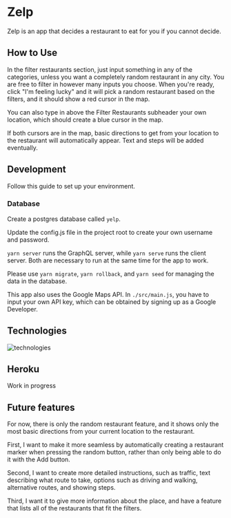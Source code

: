 # Zelp

Zelp is an app that decides a restaurant to eat for you if you cannot decide.


## How to Use

In the filter restaurants section, just input something in any of the categories, unless you want a completely random restaurant in any city. You are free to filter in however many inputs you choose. When you're ready, click "I'm feeling lucky" and it will pick a random restaurant based on the filters, and it should show a red cursor in the map. 

You can also type in above the Filter Restaurants subheader your own location, which should create a blue cursor in the map. 

If both cursors are in the map, basic directions to get from your location to the restaurant will automatically appear. Text and steps will be added eventually.



## Development

Follow this guide to set up your environment.

### Database

Create a postgres database called `yelp`.

Update the config.js file in the project root to create your own username and password.

`yarn server` runs the GraphQL server, while `yarn serve` runs the client server. Both are necessary to run at the same time for the app to work.

Please use `yarn migrate`, `yarn rollback`, and `yarn seed` for managing the data in the database.

This app also uses the Google Maps API. In `./src/main.js`, you have to input your own API key, which can be obtained by signing up as a Google Developer.

## Technologies

![technologies](https://user-images.githubusercontent.com/54035352/68725835-fd718d00-0602-11ea-8ff5-0b5802a5d841.png)


## Heroku

Work in progress

## Future features

For now, there is only the random restaurant feature, and it shows only the most basic directions from your current location to the restaurant.

First, I want to make it more seamless by automatically creating a restaurant marker when pressing the random button, rather than only being able to do it with the Add button.

Second, I want to create more detailed instructions, such as traffic, text describing what route to take, options such as driving and walking, alternative routes, and showing steps.

Third, I want it to give more information about the place, and have a feature that lists all of the restaurants that fit the filters.
